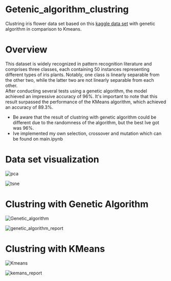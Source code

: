 # Getenic_algorithm_clustring
Clustring iris flower data set based on this [kaggle data set](https://www.kaggle.com/datasets/uciml/iris) with genetic algorithm in comparison to Kmeans.

# Overview
This dataset is widely recognized in pattern recognition literature and comprises three classes, each containing 50 instances representing different types of iris plants. Notably, one class is linearly separable from the other two, while the latter two are not linearly separable from each other.
</br>
After conducting several tests using a genetic algorithm, the model achieved an impressive accuracy of 96%. It's important to note that this result surpassed the performance of the KMeans algorithm, which achieved an accuracy of 89.3%.
* Be aware that the result of clustring with genetic algorithm could be different due to the randomness of the algorithm, but the best Ive got was 96%.
* Ive implemented my own selection, crossover and mutation which can be found on main.ipynb
# Data set visualization

![pca](https://github.com/ceenaa/getenic_algorithm_clustring/assets/88087819/246e6d86-ad59-4e96-8ccf-6d3d0382762a)


![tsne](https://github.com/ceenaa/getenic_algorithm_clustring/assets/88087819/1eae4aa7-a3fe-44ac-9a22-f70c07c7da3d)


# Clustring with Genetic Algorithm
![Genetic_algorithm](https://github.com/ceenaa/getenic_algorithm_clustring/assets/88087819/9f9985c8-f32f-4d6a-9544-8384ac342fa7)

![genetic_algorithm_report](https://github.com/ceenaa/getenic_algorithm_clustring/assets/88087819/2de91745-e16a-4e3d-bf98-6e8c3e1781c1)

# Clustring with KMeans

![Kmeans](https://github.com/ceenaa/getenic_algorithm_clustring/assets/88087819/2f0f711a-a905-440a-9156-0bd017bda688)

![kemans_report](https://github.com/ceenaa/getenic_algorithm_clustring/assets/88087819/6f78e8c4-273f-4521-bb74-52b1a4de76fb)
